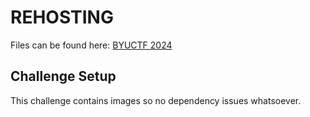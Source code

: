 # REHOSTING

Files can be found here: [BYUCTF 2024](https://github.com/BYU-CSA/BYUCTF-2024-Public/blob/main/osint/water-you-doing)

## Challenge Setup
This challenge contains images so no dependency issues whatsoever.